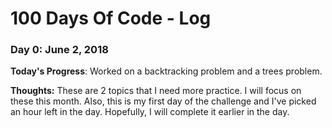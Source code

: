 # 100 Days Of Code - Log

### Day 0: June 2, 2018

**Today's Progress**: Worked on a backtracking problem and a trees problem.

**Thoughts:** These are 2 topics that I need more practice. I will focus on these this month. Also, this is my first day of the challenge and I've picked an hour left in the day. Hopefully, I will complete it earlier in the day.
